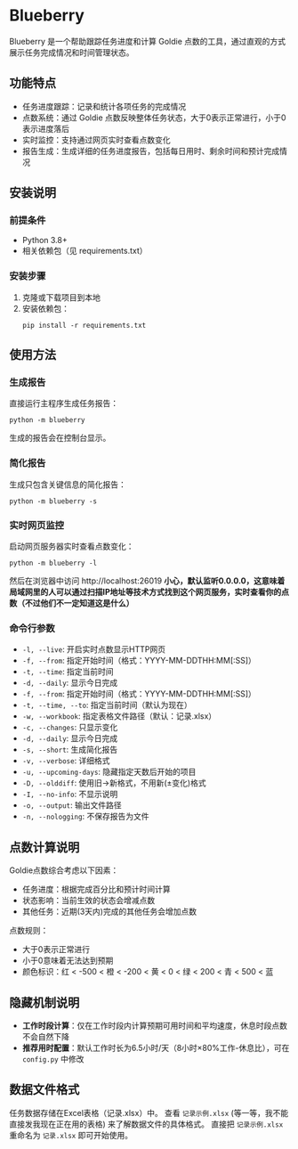 # Blueberry

Blueberry 是一个帮助跟踪任务进度和计算 Goldie 点数的工具，通过直观的方式展示任务完成情况和时间管理状态。

## 功能特点
- 任务进度跟踪：记录和统计各项任务的完成情况
- 点数系统：通过 Goldie 点数反映整体任务状态，大于0表示正常进行，小于0表示进度落后
- 实时监控：支持通过网页实时查看点数变化
- 报告生成：生成详细的任务进度报告，包括每日用时、剩余时间和预计完成情况

## 安装说明

### 前提条件
- Python 3.8+ 
- 相关依赖包（见 requirements.txt）

### 安装步骤
1. 克隆或下载项目到本地
2. 安装依赖包：
   ```
   pip install -r requirements.txt
   ```

## 使用方法

### 生成报告
直接运行主程序生成任务报告：
```
python -m blueberry
```
生成的报告会在控制台显示。

### 简化报告
生成只包含关键信息的简化报告：
```
python -m blueberry -s
```

### 实时网页监控
启动网页服务器实时查看点数变化：
```
python -m blueberry -l
```
然后在浏览器中访问 http://localhost:26019
**小心，默认监听0.0.0.0，这意味着局域网里的人可以通过扫描IP地址等技术方式找到这个网页服务，实时查看你的点数（不过他们不一定知道这是什么）**

### 命令行参数
- `-l, --live`: 开启实时点数显示HTTP网页
- `-f, --from`: 指定开始时间（格式：YYYY-MM-DDTHH:MM[:SS]）
- `-t, --time`: 指定当前时间
- `-d, --daily`: 显示今日完成
- `-f, --from`: 指定开始时间（格式：YYYY-MM-DDTHH:MM[:SS]）
- `-t, --time, --to`: 指定当前时间（默认为现在）
- `-w, --workbook`: 指定表格文件路径（默认：记录.xlsx）
- `-c, --changes`: 只显示变化
- `-d, --daily`: 显示今日完成
- `-s, --short`: 生成简化报告
- `-v, --verbose`: 详细格式
- `-u, --upcoming-days`: 隐藏指定天数后开始的项目
- `-D, --olddiff`: 使用旧→新格式，不用新(±变化)格式
- `-I, --no-info`: 不显示说明
- `-o, --output`: 输出文件路径
- `-n, --nologging`: 不保存报告为文件

## 点数计算说明
Goldie点数综合考虑以下因素：
- 任务进度：根据完成百分比和预计时间计算
- 状态影响：当前生效的状态会增减点数
- 其他任务：近期(3天内)完成的其他任务会增加点数

点数规则：
- 大于0表示正常进行
- 小于0意味着无法达到预期
- 颜色标识：红 < -500 < 橙 < -200 < 黄 < 0 < 绿 < 200 < 青 < 500 < 蓝

## 隐藏机制说明
- **工作时段计算**：仅在工作时段内计算预期可用时间和平均速度，休息时段点数不会自然下降
- **推荐用时配置**：默认工作时长为6.5小时/天（8小时×80%工作-休息比），可在 `config.py` 中修改

## 数据文件格式
任务数据存储在Excel表格（记录.xlsx）中。
查看 `记录示例.xlsx` (等一等，我不能直接发我现在正在用的表格) 来了解数据文件的具体格式。
直接把 `记录示例.xlsx` 重命名为 `记录.xlsx` 即可开始使用。
